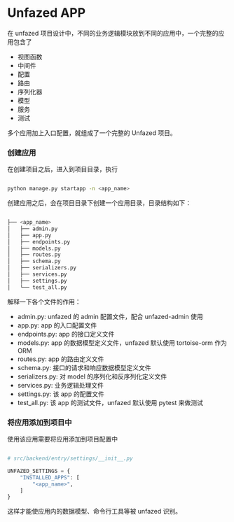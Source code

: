 Unfazed APP
============

在 unfazed 项目设计中，不同的业务逻辑模块放到不同的应用中，一个完整的应用包含了

- 视图函数
- 中间件
- 配置
- 路由
- 序列化器
- 模型
- 服务
- 测试

多个应用加上入口配置，就组成了一个完整的 Unfazed 项目。


### 创建应用

在创建项目之后，进入到项目目录，执行 

```bash

python manage.py startapp -n <app_name>

```

创建应用之后，会在项目目录下创建一个应用目录，目录结构如下：



```bash

├── <app_name>
│   ├── admin.py
│   ├── app.py
│   ├── endpoints.py
│   ├── models.py
│   ├── routes.py
│   ├── schema.py
│   ├── serializers.py
│   ├── services.py
│   ├── settings.py
│   └── test_all.py

```

解释一下各个文件的作用：

- admin.py: unfazed 的 admin 配置文件，配合 unfazed-admin 使用
- app.py: app 的入口配置文件
- endpoints.py: app 的接口定义文件
- models.py: app 的数据模型定义文件，unfazed 默认使用 tortoise-orm 作为 ORM
- routes.py: app 的路由定义文件
- schema.py: 接口的请求和响应数据模型定义文件
- serializers.py: 对 model 的序列化和反序列化定义文件
- services.py: 业务逻辑处理文件
- settings.py: 该 app 的配置文件
- test_all.py: 该 app 的测试文件，unfazed 默认使用 pytest 来做测试


### 将应用添加到项目中

使用该应用需要将应用添加到项目配置中

```python

# src/backend/entry/settings/__init__.py

UNFAZED_SETTINGS = {
    "INSTALLED_APPS": [
        "<app_name>",
    ]
}

```

这样才能使应用内的数据模型、命令行工具等被 unfazed 识别。

